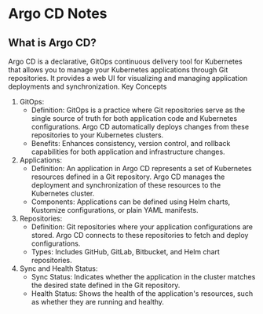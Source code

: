 # Argo CD Notes

## What is Argo CD?

Argo CD is a declarative, GitOps continuous delivery tool for Kubernetes that allows you to manage your Kubernetes applications through Git repositories. It provides a web UI for visualizing and managing application deployments and synchronization.
Key Concepts

1. GitOps:
   - Definition: GitOps is a practice where Git repositories serve as the single source of truth for both application code and Kubernetes configurations. Argo CD automatically deploys changes from these repositories to your Kubernetes clusters.
   - Benefits: Enhances consistency, version control, and rollback capabilities for both application and infrastructure changes.
2. Applications:
   - Definition: An application in Argo CD represents a set of Kubernetes resources defined in a Git repository. Argo CD manages the deployment and synchronization of these resources to the Kubernetes cluster.
   - Components: Applications can be defined using Helm charts, Kustomize configurations, or plain YAML manifests.
3. Repositories:
   - Definition: Git repositories where your application configurations are stored. Argo CD connects to these repositories to fetch and deploy configurations.
   - Types: Includes GitHub, GitLab, Bitbucket, and Helm chart repositories.
4. Sync and Health Status:
   - Sync Status: Indicates whether the application in the cluster matches the desired state defined in the Git repository.
   - Health Status: Shows the health of the application's resources, such as whether they are running and healthy.
